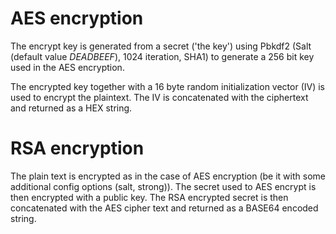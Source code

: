# AES encryption
 
The encrypt key is generated from a secret ('the key') using Pbkdf2 (Salt (default value *DEADBEEF*), 1024 iteration, SHA1) 
to generate a 256 bit key used in the AES encryption.

The encrypted key together with a 16 byte random initialization
vector (IV) is used to encrypt the plaintext. The IV is 
concatenated with the ciphertext and returned as a HEX string.

# RSA encryption
 
The plain text is encrypted as in the case of AES encryption 
(be it with some additional config options (salt, strong)).
The secret used to AES encrypt is then encrypted with a public key. 
The RSA encrypted secret is then concatenated with the AES cipher text and 
returned as a BASE64 encoded string.